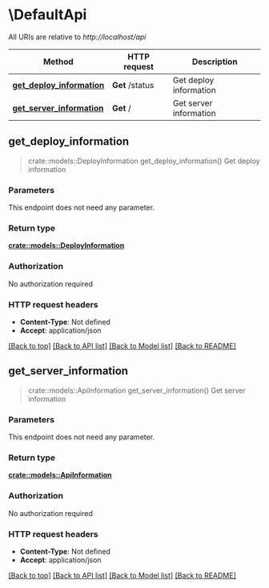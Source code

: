 # \DefaultApi

All URIs are relative to *http://localhost/api*

Method | HTTP request | Description
------------- | ------------- | -------------
[**get_deploy_information**](DefaultApi.md#get_deploy_information) | **Get** /status | Get deploy information
[**get_server_information**](DefaultApi.md#get_server_information) | **Get** / | Get server information



## get_deploy_information

> crate::models::DeployInformation get_deploy_information()
Get deploy information

### Parameters

This endpoint does not need any parameter.

### Return type

[**crate::models::DeployInformation**](DeployInformation.md)

### Authorization

No authorization required

### HTTP request headers

- **Content-Type**: Not defined
- **Accept**: application/json

[[Back to top]](#) [[Back to API list]](../README.md#documentation-for-api-endpoints) [[Back to Model list]](../README.md#documentation-for-models) [[Back to README]](../README.md)


## get_server_information

> crate::models::ApiInformation get_server_information()
Get server information

### Parameters

This endpoint does not need any parameter.

### Return type

[**crate::models::ApiInformation**](ApiInformation.md)

### Authorization

No authorization required

### HTTP request headers

- **Content-Type**: Not defined
- **Accept**: application/json

[[Back to top]](#) [[Back to API list]](../README.md#documentation-for-api-endpoints) [[Back to Model list]](../README.md#documentation-for-models) [[Back to README]](../README.md)

